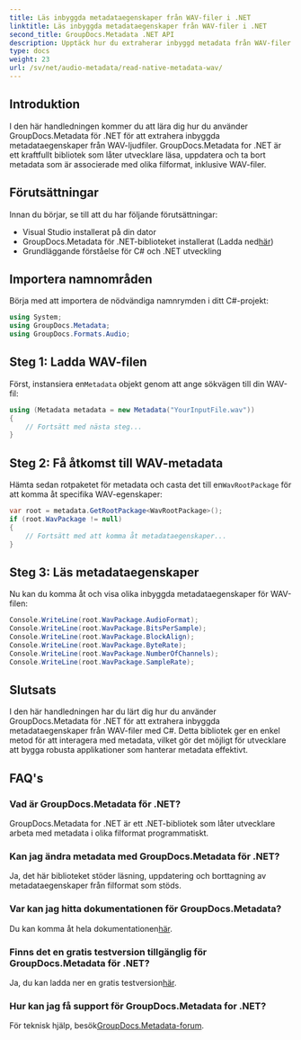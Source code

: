 ```yaml
---
title: Läs inbyggda metadataegenskaper från WAV-filer i .NET
linktitle: Läs inbyggda metadataegenskaper från WAV-filer i .NET
second_title: GroupDocs.Metadata .NET API
description: Upptäck hur du extraherar inbyggd metadata från WAV-filer med GroupDocs.Metadata för .NET. Enkel C#-handledning för att läsa WAV-filegenskaper.
type: docs
weight: 23
url: /sv/net/audio-metadata/read-native-metadata-wav/
---
```

## Introduktion
I den här handledningen kommer du att lära dig hur du använder GroupDocs.Metadata för .NET för att extrahera inbyggda metadataegenskaper från WAV-ljudfiler. GroupDocs.Metadata for .NET är ett kraftfullt bibliotek som låter utvecklare läsa, uppdatera och ta bort metadata som är associerade med olika filformat, inklusive WAV-filer.
## Förutsättningar
Innan du börjar, se till att du har följande förutsättningar:
- Visual Studio installerat på din dator
-  GroupDocs.Metadata för .NET-biblioteket installerat (Ladda ned[här](https://releases.groupdocs.com/metadata/net/))
- Grundläggande förståelse för C# och .NET utveckling

## Importera namnområden
Börja med att importera de nödvändiga namnrymden i ditt C#-projekt:
```csharp
using System;
using GroupDocs.Metadata;
using GroupDocs.Formats.Audio;
```
## Steg 1: Ladda WAV-filen
 Först, instansiera en`Metadata` objekt genom att ange sökvägen till din WAV-fil:
```csharp
using (Metadata metadata = new Metadata("YourInputFile.wav"))
{
    // Fortsätt med nästa steg...
}
```
## Steg 2: Få åtkomst till WAV-metadata
 Hämta sedan rotpaketet för metadata och casta det till en`WavRootPackage` för att komma åt specifika WAV-egenskaper:
```csharp
var root = metadata.GetRootPackage<WavRootPackage>();
if (root.WavPackage != null)
{
    // Fortsätt med att komma åt metadataegenskaper...
}
```
## Steg 3: Läs metadataegenskaper
Nu kan du komma åt och visa olika inbyggda metadataegenskaper för WAV-filen:
```csharp
Console.WriteLine(root.WavPackage.AudioFormat);
Console.WriteLine(root.WavPackage.BitsPerSample);
Console.WriteLine(root.WavPackage.BlockAlign);
Console.WriteLine(root.WavPackage.ByteRate);
Console.WriteLine(root.WavPackage.NumberOfChannels);
Console.WriteLine(root.WavPackage.SampleRate);
```

## Slutsats
I den här handledningen har du lärt dig hur du använder GroupDocs.Metadata för .NET för att extrahera inbyggda metadataegenskaper från WAV-filer med C#. Detta bibliotek ger en enkel metod för att interagera med metadata, vilket gör det möjligt för utvecklare att bygga robusta applikationer som hanterar metadata effektivt.

## FAQ's
### Vad är GroupDocs.Metadata för .NET?
GroupDocs.Metadata for .NET är ett .NET-bibliotek som låter utvecklare arbeta med metadata i olika filformat programmatiskt.
### Kan jag ändra metadata med GroupDocs.Metadata för .NET?
Ja, det här biblioteket stöder läsning, uppdatering och borttagning av metadataegenskaper från filformat som stöds.
### Var kan jag hitta dokumentationen för GroupDocs.Metadata?
 Du kan komma åt hela dokumentationen[här](https://reference.groupdocs.com/metadata/net/).
### Finns det en gratis testversion tillgänglig för GroupDocs.Metadata för .NET?
 Ja, du kan ladda ner en gratis testversion[här](https://releases.groupdocs.com/).
### Hur kan jag få support för GroupDocs.Metadata for .NET?
 För teknisk hjälp, besök[GroupDocs.Metadata-forum](https://forum.groupdocs.com/c/metadata/14).